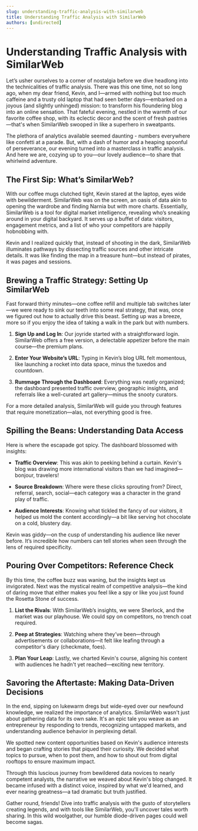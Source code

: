 ```yaml
---
slug: understanding-traffic-analysis-with-similarweb
title: Understanding Traffic Analysis with SimilarWeb
authors: [undirected]
---
```



# Understanding Traffic Analysis with SimilarWeb

Let’s usher ourselves to a corner of nostalgia before we dive headlong into the technicalities of traffic analysis. There was this one time, not so long ago, when my dear friend, Kevin, and I—armed with nothing but too much caffeine and a trusty old laptop that had seen better days—embarked on a joyous (and slightly unhinged) mission: to transform his floundering blog into an online sensation. That fateful evening, nestled in the warmth of our favorite coffee shop, with its eclectic decor and the scent of fresh pastries—that's when SimilarWeb swooped in like a superhero in sweatpants.

The plethora of analytics available seemed daunting - numbers everywhere like confetti at a parade. But, with a dash of humor and a heaping spoonful of perseverance, our evening turned into a masterclass in traffic analysis. And here we are, cozying up to you—our lovely audience—to share that whirlwind adventure. 

## The First Sip: What’s SimilarWeb?

With our coffee mugs clutched tight, Kevin stared at the laptop, eyes wide with bewilderment. SimilarWeb was on the screen, an oasis of data akin to opening the wardrobe and finding Narnia but with more charts. Essentially, SimilarWeb is a tool for digital market intelligence, revealing who’s sneaking around in your digital backyard. It serves up a buffet of data: visitors, engagement metrics, and a list of who your competitors are happily hobnobbing with.

Kevin and I realized quickly that, instead of shooting in the dark, SimilarWeb illuminates pathways by dissecting traffic sources and other intricate details. It was like finding the map in a treasure hunt—but instead of pirates, it was pages and sessions.

## Brewing a Traffic Strategy: Setting Up SimilarWeb

Fast forward thirty minutes—one coffee refill and multiple tab switches later—we were ready to sink our teeth into some real strategy, that was, once we figured out how to actually drive this beast. Setting up was a breeze, more so if you enjoy the idea of taking a walk in the park but with numbers. 

1. **Sign Up and Log In**: Our joyride started with a straightforward login. SimilarWeb offers a free version, a delectable appetizer before the main course—the premium plans.
   
2. **Enter Your Website’s URL**: Typing in Kevin’s blog URL felt momentous, like launching a rocket into data space, minus the tuxedos and countdown.

3. **Rummage Through the Dashboard**: Everything was neatly organized; the dashboard presented traffic overview, geographic insights, and referrals like a well-curated art gallery—minus the snooty curators.

For a more detailed analysis, SimilarWeb will guide you through features that require monetization—alas, not everything good is free.

## Spilling the Beans: Understanding Data Access

Here is where the escapade got spicy. The dashboard blossomed with insights:

- **Traffic Overview**: This was akin to peeking behind a curtain. Kevin's blog was drawing more international visitors than we had imagined—bonjour, travelers!
  
- **Source Breakdown**: Where were these clicks sprouting from? Direct, referral, search, social—each category was a character in the grand play of traffic.

- **Audience Interests**: Knowing what tickled the fancy of our visitors, it helped us mold the content accordingly—a bit like serving hot chocolate on a cold, blustery day.

Kevin was giddy—on the cusp of understanding his audience like never before. It’s incredible how numbers can tell stories when seen through the lens of required specificity.

## Pouring Over Competitors: Reference Check

By this time, the coffee buzz was waning, but the insights kept us invigorated. Next was the mystical realm of competitive analysis—the kind of daring move that either makes you feel like a spy or like you just found the Rosetta Stone of success.

1. **List the Rivals**: With SimilarWeb’s insights, we were Sherlock, and the market was our playhouse. We could spy on competitors, no trench coat required.

2. **Peep at Strategies**: Watching where they’ve been—through advertisements or collaborations—it felt like leafing through a competitor's diary (checkmate, foes).

3. **Plan Your Leap**: Lastly, we charted Kevin's course, aligning his content with audiences he hadn't yet reached—exciting new territory.

## Savoring the Aftertaste: Making Data-Driven Decisions

In the end, sipping on lukewarm dregs but wide-eyed over our newfound knowledge, we realized the importance of analytics. SimilarWeb wasn't just about gathering data for its own sake. It's an epic tale you weave as an entrepreneur by responding to trends, recognizing untapped markets, and understanding audience behavior in perplexing detail.

We spotted new content opportunities based on Kevin's audience interests and began crafting stories that piqued their curiosity. We decided what topics to pursue, when to post them, and how to shout out from digital rooftops to ensure maximum impact.

Through this luscious journey from bewildered data novices to nearly competent analysts, the narrative we weaved about Kevin's blog changed. It became infused with a distinct voice, inspired by what we'd learned, and ever nearing greatness—a tad dramatic but truth justified.

Gather round, friends! Dive into traffic analysis with the gusto of storytellers creating legends, and with tools like SimilarWeb, you'll uncover tales worth sharing. In this wild woolgather, our humble diode-driven pages could well become sagas.
